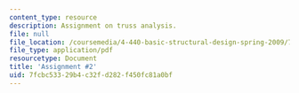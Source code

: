 ```yaml
---
content_type: resource
description: Assignment on truss analysis.
file: null
file_location: /coursemedia/4-440-basic-structural-design-spring-2009/7fcbc53329b4c32fd282f450fc81a0bf_MIT4_440s09_assn02.pdf
file_type: application/pdf
resourcetype: Document
title: 'Assignment #2'
uid: 7fcbc533-29b4-c32f-d282-f450fc81a0bf
---
```

